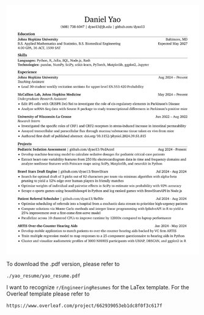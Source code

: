 ![Please view my resume as a .pdf file.](https://github.com/dyao13/resume/blob/main/yao_resume/yao_resume.png)

To download the .pdf version, please refer to
```
./yao_resume/yao_resume.pdf
```

I want to recognize `r/EngineeringResumes` for the LaTex template. For the Overleaf template please refer to
```
https://www.overleaf.com/project/662939053eb1dc8f0f3c617f
```
